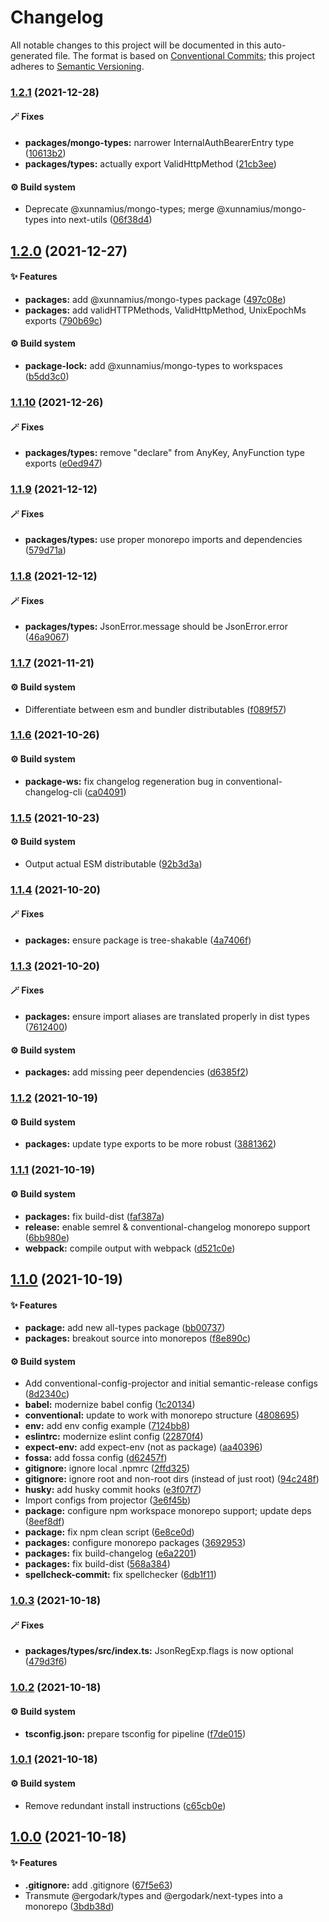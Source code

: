 # Changelog

All notable changes to this project will be documented in this auto-generated
file. The format is based on [Conventional Commits][57]; this project adheres to
[Semantic Versioning][58].

### [1.2.1][59] (2021-12-28)

#### 🪄 Fixes

- **packages/mongo-types:** narrower InternalAuthBearerEntry type
  ([10613b2][60])
- **packages/types:** actually export ValidHttpMethod ([21cb3ee][61])

#### ⚙️ Build system

- Deprecate @xunnamius/mongo-types; merge @xunnamius/mongo-types into next-utils
  ([06f38d4][62])

## [1.2.0][1] (2021-12-27)

#### ✨ Features

- **packages:** add @xunnamius/mongo-types package ([497c08e][2])
- **packages:** add validHTTPMethods, ValidHttpMethod, UnixEpochMs exports
  ([790b69c][3])

#### ⚙️ Build system

- **package-lock:** add @xunnamius/mongo-types to workspaces ([b5dd3c0][4])

### [1.1.10][5] (2021-12-26)

#### 🪄 Fixes

- **packages/types:** remove "declare" from AnyKey, AnyFunction type exports
  ([e0ed947][6])

### [1.1.9][7] (2021-12-12)

#### 🪄 Fixes

- **packages/types:** use proper monorepo imports and dependencies
  ([579d71a][8])

### [1.1.8][9] (2021-12-12)

#### 🪄 Fixes

- **packages/types:** JsonError.message should be JsonError.error
  ([46a9067][10])

### [1.1.7][11] (2021-11-21)

#### ⚙️ Build system

- Differentiate between esm and bundler distributables ([f089f57][12])

### [1.1.6][13] (2021-10-26)

#### ⚙️ Build system

- **package-ws:** fix changelog regeneration bug in conventional-changelog-cli
  ([ca04091][14])

### [1.1.5][15] (2021-10-23)

#### ⚙️ Build system

- Output actual ESM distributable ([92b3d3a][16])

### [1.1.4][17] (2021-10-20)

#### 🪄 Fixes

- **packages:** ensure package is tree-shakable ([4a7406f][18])

### [1.1.3][19] (2021-10-20)

#### 🪄 Fixes

- **packages:** ensure import aliases are translated properly in dist types
  ([7612400][20])

#### ⚙️ Build system

- **packages:** add missing peer dependencies ([d6385f2][21])

### [1.1.2][22] (2021-10-19)

#### ⚙️ Build system

- **packages:** update type exports to be more robust ([3881362][23])

### [1.1.1][24] (2021-10-19)

#### ⚙️ Build system

- **packages:** fix build-dist ([faf387a][25])
- **release:** enable semrel & conventional-changelog monorepo support
  ([6bb980e][26])
- **webpack:** compile output with webpack ([d521c0e][27])

## [1.1.0][28] (2021-10-19)

#### ✨ Features

- **package:** add new all-types package ([bb00737][29])
- **packages:** breakout source into monorepos ([f8e890c][30])

#### ⚙️ Build system

- Add conventional-config-projector and initial semantic-release configs
  ([8d2340c][31])
- **babel:** modernize babel config ([1c20134][32])
- **conventional:** update to work with monorepo structure ([4808695][33])
- **env:** add env config example ([7124bb8][34])
- **eslintrc:** modernize eslint config ([22870f4][35])
- **expect-env:** add expect-env (not as package) ([aa40396][36])
- **fossa:** add fossa config ([d62457f][37])
- **gitignore:** ignore local .npmrc ([2ffd325][38])
- **gitignore:** ignore root and non-root dirs (instead of just root)
  ([94c248f][39])
- **husky:** add husky commit hooks ([e3f07f7][40])
- Import configs from projector ([3e6f45b][41])
- **package:** configure npm workspace monorepo support; update deps
  ([8eef8df][42])
- **package:** fix npm clean script ([6e8ce0d][43])
- **packages:** configure monorepo packages ([3692953][44])
- **packages:** fix build-changelog ([e6a2201][45])
- **packages:** fix build-dist ([568a384][46])
- **spellcheck-commit:** fix spellchecker ([6db1f11][47])

### [1.0.3][48] (2021-10-18)

#### 🪄 Fixes

- **packages/types/src/index.ts:** JsonRegExp.flags is now optional
  ([479d3f6][49])

### [1.0.2][50] (2021-10-18)

#### ⚙️ Build system

- **tsconfig.json:** prepare tsconfig for pipeline ([f7de015][51])

### [1.0.1][52] (2021-10-18)

#### ⚙️ Build system

- Remove redundant install instructions ([c65cb0e][53])

## [1.0.0][54] (2021-10-18)

#### ✨ Features

- **.gitignore:** add .gitignore ([67f5e63][55])
- Transmute @ergodark/types and @ergodark/next-types into a monorepo
  ([3bdb38d][56])

[1]:
  https://github.com/Xunnamius/typescript-utils/compare/types@1.1.10...types@1.2.0
[2]:
  https://github.com/Xunnamius/typescript-utils/commit/497c08e5f0786856e087ff157e3d730a8a703097
[3]:
  https://github.com/Xunnamius/typescript-utils/commit/790b69ca864bef505dba8acc940386be025bc37c
[4]:
  https://github.com/Xunnamius/typescript-utils/commit/b5dd3c0ddfd356d2ecfbe8b94439088745e6d950
[5]:
  https://github.com/Xunnamius/typescript-utils/compare/types@1.1.9...types@1.1.10
[6]:
  https://github.com/Xunnamius/typescript-utils/commit/e0ed9478c3e7e8b1aa21c9a6af7a637c3c3ac023
[7]:
  https://github.com/Xunnamius/typescript-utils/compare/types@1.1.8...types@1.1.9
[8]:
  https://github.com/Xunnamius/typescript-utils/commit/579d71ab611e348ca8fd4682a00df4b7aeccee43
[9]:
  https://github.com/Xunnamius/typescript-utils/compare/types@1.1.7...types@1.1.8
[10]:
  https://github.com/Xunnamius/typescript-utils/commit/46a90672973325908a7c2fd51b0f60375ac2f646
[11]:
  https://github.com/Xunnamius/typescript-utils/compare/types@1.1.6...types@1.1.7
[12]:
  https://github.com/Xunnamius/typescript-utils/commit/f089f575da900541e71db5c39ad5615e5ecf3639
[13]:
  https://github.com/Xunnamius/typescript-utils/compare/types@1.1.5...types@1.1.6
[14]:
  https://github.com/Xunnamius/typescript-utils/commit/ca040911eef4fca128c377b479298a5414984035
[15]:
  https://github.com/Xunnamius/typescript-utils/compare/types@1.1.4...types@1.1.5
[16]:
  https://github.com/Xunnamius/typescript-utils/commit/92b3d3a3b2941443f169d47f4af5a52fea7f56e1
[17]:
  https://github.com/Xunnamius/typescript-utils/compare/types@1.1.3...types@1.1.4
[18]:
  https://github.com/Xunnamius/typescript-utils/commit/4a7406fb409130a8d600e74ef587d3faf9026b87
[19]:
  https://github.com/Xunnamius/typescript-utils/compare/types@1.1.2...types@1.1.3
[20]:
  https://github.com/Xunnamius/typescript-utils/commit/76124005a0af5a2af18d462353485c2a7a8d5bfd
[21]:
  https://github.com/Xunnamius/typescript-utils/commit/d6385f2f5314e985fcc406c0a2543128f249d885
[22]:
  https://github.com/Xunnamius/typescript-utils/compare/types@1.1.1...types@1.1.2
[23]:
  https://github.com/Xunnamius/typescript-utils/commit/38813620d45258fcbc9e774031bfe9ed0510eef8
[24]:
  https://github.com/Xunnamius/typescript-utils/compare/types@1.1.0...types@1.1.1
[25]:
  https://github.com/Xunnamius/typescript-utils/commit/faf387a2da48fb51e02cd76017aa745198000efd
[26]:
  https://github.com/Xunnamius/typescript-utils/commit/6bb980e31f1a73ff3261e67c4337c5ca9572cb85
[27]:
  https://github.com/Xunnamius/typescript-utils/commit/d521c0ee45d86580f95528f987c8e92077b64e8f
[28]:
  https://github.com/Xunnamius/typescript-utils/compare/types@1.0.3...types@1.1.0
[29]:
  https://github.com/Xunnamius/typescript-utils/commit/bb00737a6b11e041836bb85f30ceadd8196cc1b6
[30]:
  https://github.com/Xunnamius/typescript-utils/commit/f8e890cb7b60726f9fb416653cb81a43dfb98e54
[31]:
  https://github.com/Xunnamius/typescript-utils/commit/8d2340c4bc9af4282fe7e78679ad296bedd15f65
[32]:
  https://github.com/Xunnamius/typescript-utils/commit/1c201343df5d01a95cae187b0c3b496c7678adf3
[33]:
  https://github.com/Xunnamius/typescript-utils/commit/48086952bb3570b03812e3eb8f607a3ca27d4229
[34]:
  https://github.com/Xunnamius/typescript-utils/commit/7124bb819c6f6aeac861ff88c054edd470f04c45
[35]:
  https://github.com/Xunnamius/typescript-utils/commit/22870f4c65ffd8eafeaacf201912951dc62abec0
[36]:
  https://github.com/Xunnamius/typescript-utils/commit/aa40396f4cda8ec6b983e2bf423fef95b0660cd5
[37]:
  https://github.com/Xunnamius/typescript-utils/commit/d62457f26654d6e275b3415675c535c4d014e13e
[38]:
  https://github.com/Xunnamius/typescript-utils/commit/2ffd325268043b775e67bb2e0a561c44d1e45e24
[39]:
  https://github.com/Xunnamius/typescript-utils/commit/94c248f245f753b98c44e5f72955735aa958b81c
[40]:
  https://github.com/Xunnamius/typescript-utils/commit/e3f07f73f7a39cc7d897a7507c793620afe6c006
[41]:
  https://github.com/Xunnamius/typescript-utils/commit/3e6f45b73b6af25af008c542bbb0bdc2a544d186
[42]:
  https://github.com/Xunnamius/typescript-utils/commit/8eef8df98bb7539d105b91b6d254b78f56ca6f86
[43]:
  https://github.com/Xunnamius/typescript-utils/commit/6e8ce0d0a945a5ff4c65c9400df387b51197af11
[44]:
  https://github.com/Xunnamius/typescript-utils/commit/3692953ca8156babf7b1e7584e042bc09820bce6
[45]:
  https://github.com/Xunnamius/typescript-utils/commit/e6a2201cea079bf34e9c2ef8d7fed216ea7911ca
[46]:
  https://github.com/Xunnamius/typescript-utils/commit/568a38492bace0662e89082bc32bfd4ebbc1d528
[47]:
  https://github.com/Xunnamius/typescript-utils/commit/6db1f11391d869949f480d367d3312eddc3c5eb7
[48]:
  https://github.com/Xunnamius/typescript-utils/compare/types@1.0.2...types@1.0.3
[49]:
  https://github.com/Xunnamius/typescript-utils/commit/479d3f6e974f5646505e0fa7c41ae99360873002
[50]:
  https://github.com/Xunnamius/typescript-utils/compare/types@1.0.1...types@1.0.2
[51]:
  https://github.com/Xunnamius/typescript-utils/commit/f7de015b99cd4c0156f3187e53b9eb06a5985721
[52]:
  https://github.com/Xunnamius/typescript-utils/compare/types@1.0.0...types@1.0.1
[53]:
  https://github.com/Xunnamius/typescript-utils/commit/c65cb0e7604b52f7484ed3399a37dbac3a9b2e8f
[54]:
  https://github.com/Xunnamius/typescript-utils/compare/67f5e63863018babf847f4bbf21960b91eb1e7b8...types@1.0.0
[55]:
  https://github.com/Xunnamius/typescript-utils/commit/67f5e63863018babf847f4bbf21960b91eb1e7b8
[56]:
  https://github.com/Xunnamius/typescript-utils/commit/3bdb38d8bd7979b8b9dbb8f2639aa1349468d660
[57]: https://conventionalcommits.org
[58]: https://semver.org
[59]:
  https://github.com/Xunnamius/typescript-utils/compare/types@1.2.0...types@1.2.1
[60]:
  https://github.com/Xunnamius/typescript-utils/commit/10613b280f0fb9ddb1927869e16cea1051d4441e
[61]:
  https://github.com/Xunnamius/typescript-utils/commit/21cb3ee1b4e405d7aab2ecb62cf29a4b07d6cdc7
[62]:
  https://github.com/Xunnamius/typescript-utils/commit/06f38d4002388ada772858c29fc81616858c5ae8

